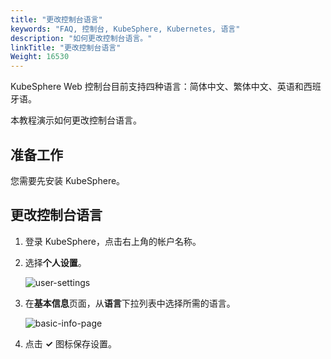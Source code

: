```yaml
---
title: "更改控制台语言"
keywords: "FAQ, 控制台, KubeSphere, Kubernetes, 语言"
description: "如何更改控制台语言。"
linkTitle: "更改控制台语言"
Weight: 16530
---
```


KubeSphere Web 控制台目前支持四种语言：简体中文、繁体中文、英语和西班牙语。

本教程演示如何更改控制台语言。

## 准备工作

您需要先安装 KubeSphere。

## 更改控制台语言

1. 登录 KubeSphere，点击右上角的帐户名称。

2. 选择**个人设置**。

   ![user-settings](/images/docs/zh-cn/faq/kubesphere-web-console/change-console-language/user-settings.jpg)

3. 在**基本信息**页面，从**语言**下拉列表中选择所需的语言。

   ![basic-info-page](/images/docs/zh-cn/faq/kubesphere-web-console/change-console-language/basic-info-page.jpg)

4. 点击 **✓** 图标保存设置。